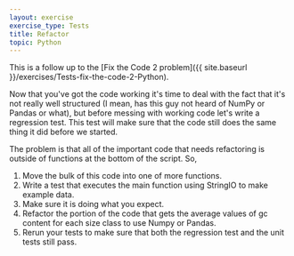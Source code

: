 ```yaml
---
layout: exercise
exercise_type: Tests
title: Refactor
topic: Python
---
```


This is a follow up to the [Fix the Code 2 problem]({{ site.baseurl }}/exercises/Tests-fix-the-code-2-Python).

Now that you've got the code working it's time to deal with the fact that it's
not really well structured (I mean, has this guy not heard of NumPy or Pandas or
what), but before messing with working code let's write a regression test. This
test will make sure that the code still does the same thing it did before we
started.

The problem is that all of the important code that needs refactoring is
outside of functions at the bottom of the script. So,

1.  Move the bulk of this code into one of more functions.
2.  Write a test that executes the main function using StringIO to make
    example data.
3.  Make sure it is doing what you expect.
4.  Refactor the portion of the code that gets the average values of gc
    content for each size class to use Numpy or Pandas.
5.  Rerun your tests to make sure that both the regression test and the
    unit tests still pass.
